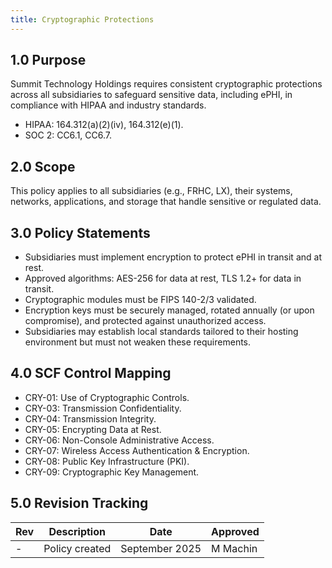 ```yaml
---
title: Cryptographic Protections
---
```


## 1.0 Purpose

Summit Technology Holdings requires consistent cryptographic protections across all subsidiaries to safeguard sensitive data, including ePHI, in compliance with HIPAA and industry standards.

- HIPAA: 164.312(a)(2)(iv), 164.312(e)(1).
- SOC 2: CC6.1, CC6.7.

## 2.0 Scope

This policy applies to all subsidiaries (e.g., FRHC, LX), their systems, networks, applications, and storage that handle sensitive or regulated data.

## 3.0 Policy Statements

- Subsidiaries must implement encryption to protect ePHI in transit and at rest.
- Approved algorithms: AES-256 for data at rest, TLS 1.2+ for data in transit.
- Cryptographic modules must be FIPS 140-2/3 validated.
- Encryption keys must be securely managed, rotated annually (or upon compromise), and protected against unauthorized access.
- Subsidiaries may establish local standards tailored to their hosting environment but must not weaken these requirements.

## 4.0 SCF Control Mapping

- CRY-01: Use of Cryptographic Controls.
- CRY-03: Transmission Confidentiality.
- CRY-04: Transmission Integrity.
- CRY-05: Encrypting Data at Rest.
- CRY-06: Non-Console Administrative Access.
- CRY-07: Wireless Access Authentication & Encryption.
- CRY-08: Public Key Infrastructure (PKI).
- CRY-09: Cryptographic Key Management.

## 5.0 Revision Tracking

| Rev | Description | Date | Approved |
| --- | ----------- | ---- | -------- |
| - | Policy created | September 2025 | M Machin |

